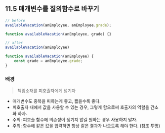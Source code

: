 ## 11.5 매개변수를 질의함수로 바꾸기

```js
// before
availableVacation(anEmployee, anEmployee.grade);

function availableVacation(anEmployee, grade) {}
```

```js
// after
availableVacation(anEmployee)

function availableVacation(anEmployee) {
    const grade = anEmployee.grade;
}
```

### 배경
> 책임소재를 피호출자에게 넘기자
- 매개변수도 중복을 피하는게 좋고, 짧을수록 좋다.
- 피호출자 내에서 값을 사용할 수 있는 경우, 그렇게 함으로써 호출자의 역할을 간소화 하자.
- 주의: 피호출 함수에 의존성이 생기지 않길 원하는 경우 사용하지 말자.
- 주의: 함수에 같은 값을 입력하면 항상 같은 결과가 나오도록 해야 한다. (참조 투명)